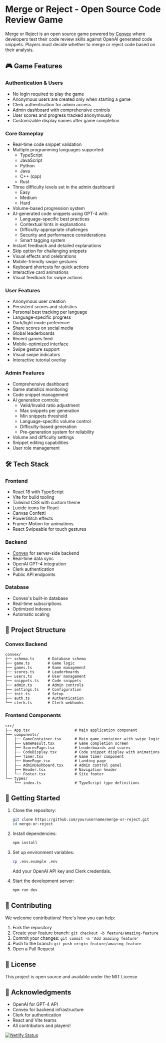 # Merge or Reject - Open Source Code Review Game

Merge or Reject is an open source game powered by [Convex](https://convex.link/playmerge) where developers test their code review skills against OpenAI generated code snippets. Players must decide whether to merge or reject code based on their analysis.

## 🎮 Game Features

### Authentication & Users

- No login required to play the game
- Anonymous users are created only when starting a game
- Clerk authentication for admin access
- Admin dashboard with comprehensive controls
- User scores and progress tracked anonymously
- Customizable display names after game completion

### Core Gameplay

- Real-time code snippet validation
- Multiple programming languages supported:
  - TypeScript
  - JavaScript
  - Python
  - Java
  - C++ (cpp)
  - Rust
- Three difficulty levels set in the admin dashboard
  - Easy
  - Medium
  - Hard
- Volume-based progression system
- AI-generated code snippets using GPT-4 with:
  - Language-specific best practices
  - Contextual hints in explanations
  - Difficulty-appropriate challenges
  - Security and performance considerations
  - Smart tagging system
- Instant feedback and detailed explanations
- Skip option for challenging snippets
- Visual effects and celebrations
- Mobile-friendly swipe gestures
- Keyboard shortcuts for quick actions
- Interactive card animations
- Visual feedback for swipe actions

### User Features

- Anonymous user creation
- Persistent scores and statistics
- Personal best tracking per language
- Language-specific progress
- Dark/light mode preference
- Share scores on social media
- Global leaderboards
- Recent games feed
- Mobile-optimized interface
- Swipe gesture support
- Visual swipe indicators
- Interactive tutorial overlay

### Admin Features

- Comprehensive dashboard
- Game statistics monitoring
- Code snippet management
- AI generation controls:
  - Valid/Invalid ratio adjustment
  - Max snippets per generation
  - Min snippets threshold
  - Language-specific volume control
  - Difficulty-based generation
  - Pre-generation system for reliability
- Volume and difficulty settings
- Snippet editing capabilities
- User role management

## 🛠 Tech Stack

### Frontend

- React 18 with TypeScript
- Vite for build tooling
- Tailwind CSS with custom theme
- Lucide icons for React
- Canvas Confetti
- PowerGlitch effects
- Framer Motion for animations
- React Swipeable for touch gestures

### Backend

- [Convex](https://convex.link/playmerge) for server-side backend
- Real-time data sync
- OpenAI GPT-4 integration
- Clerk authentication
- Public API endpoints

### Database

- Convex's built-in database
- Real-time subscriptions
- Optimized indexes
- Automatic scaling

## 📁 Project Structure

### Convex Backend

```
convex/
├── schema.ts      # Database schema
├── game.ts        # Game logic
├── games.ts       # Game management
├── scores.ts      # Leaderboards
├── users.ts       # User management
├── snippets.ts    # Code snippets
├── admin.ts       # Admin controls
├── settings.ts    # Configuration
├── init.ts        # Setup
├── auth.ts        # Authentication
└── clerk.ts       # Clerk webhooks
```

### Frontend Components

```
src/
├── App.tsx                    # Main application component
├── components/
│   ├── GameContainer.tsx      # Main game container with swipe logic
│   ├── GameResult.tsx         # Game completion screen
│   ├── ScoresPage.tsx         # Leaderboards and scores
│   ├── CodeDisplay.tsx        # Code snippet display with animations
│   ├── Timer.tsx              # Game timer component
│   ├── HomePage.tsx           # Landing page
│   ├── AdminDashboard.tsx     # Admin control panel
│   ├── Header.tsx             # Navigation header
│   └── Footer.tsx             # Site footer
└── types/
    └── index.ts               # TypeScript type definitions
```

## 🚀 Getting Started

1. Clone the repository:

   ```bash
   git clone https://github.com/yourusername/merge-or-reject.git
   cd merge-or-reject
   ```

2. Install dependencies:

   ```bash
   npm install
   ```

3. Set up environment variables:

   ```bash
   cp .env.example .env
   ```

   Add your OpenAI API key and Clerk credentials.

4. Start the development server:
   ```bash
   npm run dev
   ```

## 🤝 Contributing

We welcome contributions! Here's how you can help:

1. Fork the repository
2. Create your feature branch: `git checkout -b feature/amazing-feature`
3. Commit your changes: `git commit -m 'Add amazing feature'`
4. Push to the branch: `git push origin feature/amazing-feature`
5. Open a Pull Request

## 📝 License

This project is open source and available under the MIT License.

## 🙏 Acknowledgments

- OpenAI for GPT-4 API
- Convex for backend infrastructure
- Clerk for authentication
- React and Vite teams
- All contributors and players!

[![Netlify Status](https://api.netlify.com/api/v1/badges/cfb39bea-4f30-42f7-b6ed-07f2415c3e9d/deploy-status)](https://app.netlify.com/sites/playmerge/deploys)
